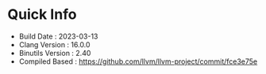 # Quick Info
* Build Date : 2023-03-13
* Clang Version : 16.0.0
* Binutils Version : 2.40
* Compiled Based : https://github.com/llvm/llvm-project/commit/fce3e75e
